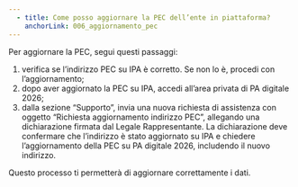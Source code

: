 ```yaml
---
  - title: Come posso aggiornare la PEC dell’ente in piattaforma?
    anchorLink: 006_aggiornamento_pec
---
```


Per aggiornare la PEC, segui questi passaggi:

  1. verifica se l’indirizzo PEC su IPA è corretto. Se non lo è, procedi con l’aggiornamento;
  2. dopo aver aggiornato la PEC su IPA, accedi all’area privata di PA digitale 2026;
  3. dalla sezione “Supporto”, invia una nuova richiesta di assistenza con oggetto “Richiesta aggiornamento indirizzo PEC”, allegando una dichiarazione firmata dal Legale Rappresentante. La dichiarazione deve confermare che l’indirizzo è stato aggiornato su IPA e chiedere l’aggiornamento della PEC su PA digitale 2026, includendo il nuovo indirizzo.

Questo processo ti permetterà di aggiornare correttamente i dati.
